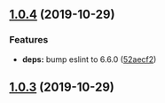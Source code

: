 ## [1.0.4](https://github.com/vta-js/tsc/compare/1.0.2...1.0.4) (2019-10-29)

### Features

- **deps:** bump eslint to 6.6.0 ([52aecf2](https://github.com/vta-js/tsc/commit/52aecf29087c731d14d91522b444fe33b3110958))

## [1.0.3](https://github.com/vta-js/tsc/compare/1.0.2...1.0.3) (2019-10-29)
